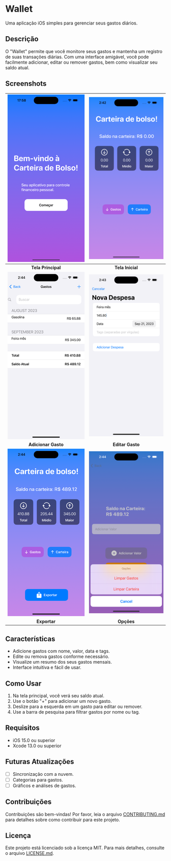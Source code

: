 # Wallet

Uma aplicação iOS simples para gerenciar seus gastos diários.

## Descrição

O "Wallet" permite que você monitore seus gastos e mantenha um registro de suas transações diárias. Com uma interface amigável, você pode facilmente adicionar, editar ou remover gastos, bem como visualizar seu saldo atual.

## Screenshots

| ![Tela Principal](img/1.png) | ![Tela Inicial](img/2.png)   |
|:---------------------------:|:-----------------------------:|
| **Tela Principal**          | **Tela Inicial**              |
|![Adicionar Gasto](img/3.png)| ![Editar Gasto](img/4.png)    |
| **Adicionar Gasto**         | **Editar Gasto**              |
| ![Exportar](img/5.png)      | ![Opções](img/6.png)          |
| **Exportar**                | **Opções**                    |

## Características

- Adicione gastos com nome, valor, data e tags.
- Edite ou remova gastos conforme necessário.
- Visualize um resumo dos seus gastos mensais.
- Interface intuitiva e fácil de usar.

## Como Usar

1. Na tela principal, você verá seu saldo atual.
2. Use o botão "+" para adicionar um novo gasto.
3. Deslize para a esquerda em um gasto para editar ou remover.
4. Use a barra de pesquisa para filtrar gastos por nome ou tag.

## Requisitos

- iOS 15.0 ou superior
- Xcode 13.0 ou superior

## Futuras Atualizações

- [ ] Sincronização com a nuvem.
- [ ] Categorias para gastos.
- [ ] Gráficos e análises de gastos.

## Contribuições

Contribuições são bem-vindas! Por favor, leia o arquivo [CONTRIBUTING.md](CONTRIBUTING.md) para detalhes sobre como contribuir para este projeto.

## Licença

Este projeto está licenciado sob a licença MIT. Para mais detalhes, consulte o arquivo [LICENSE.md](LICENSE.md).
